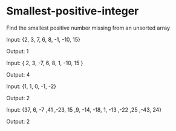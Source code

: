 # Smallest-positive-integer
Find the smallest positive number missing from an unsorted array 

Input:  {2, 3, 7, 6, 8, -1, -10, 15}
 
 Output: 1
 
 Input:  { 2, 3, -7, 6, 8, 1, -10, 15 }

Output: 4
 
  Input: {1, 1, 0, -1, -2}

Output: 2 
 
  Input: {37, 6, -7 ,41 ,-23, 15 ,9, -14, -18, 1, -13 ,-22 ,25 ,-43, 24}

Output: 2 
